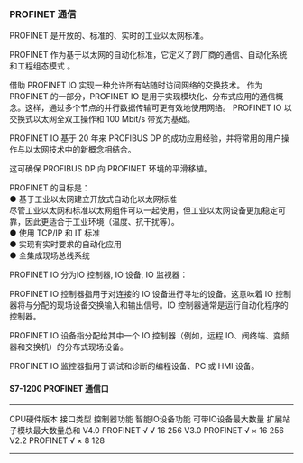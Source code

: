 ### PROFINET 通信

PROFINET 是开放的、标准的、实时的工业以太网标准。

PROFINET
作为基于以太网的自动化标准，它定义了跨厂商的通信、自动化系统和工程组态模式
。

借助 PROFINET IO 实现一种允许所有站随时访问网络的交换技术。 作为
PROFINET 的一部分，PROFINET IO
是用于实现模块化、分布式应用的通信概念。这样，通过多个节点的并行数据传输可更有效地使用网络。
PROFINET IO 以交换式以太网全双工操作和 100 Mbit/s 带宽为基础。

PROFINET IO 基于 20 年来 PROFIBUS DP
的成功应用经验，并将常用的用户操作与以太网技术中的新概念相结合。

这可确保 PROFIBUS DP 向 PROFINET 环境的平滑移植。

PROFINET 的目标是：\
● 基于工业以太网建立开放式自动化以太网标准\
尽管工业以太网和标准以太网组件可以一起使用，但工业以太网设备更加稳定可靠，因此更适合于工业环境（温度、抗干扰等）。\
● 使用 TCP/IP 和 IT 标准\
● 实现有实时要求的自动化应用\
● 全集成现场总线系统

PROFINET IO 分为IO 控制器, IO 设备, IO 监视器：

PROFINET IO 控制器指用于对连接的 IO 设备进行寻址的设备。这意味着 IO
控制器将与分配的现场设备交换输入和输出信号。IO
控制器通常是运行自动化程序的控制器。

PROFINET IO 设备指分配给其中一个 IO 控制器（例如，远程
IO、阀终端、变频器和交换机）的分布式现场设备。

PROFINET IO 监控器指用于调试和诊断的编程设备、PC 或 HMI 设备。

#### S7-1200 PROFINET 通信口

  ------------- ---------- ------------ ---------------- -------------------- --------------------------
  CPU硬件版本   接口类型   控制器功能   智能IO设备功能   可带IO设备最大数量   扩展站子模块最大数量总和
  V4.0          PROFINET   √            √                16                   256
  V3.0          PROFINET   √            ×                16                   256
  V2.2          PROFINET   √            ×                8                    128
  ------------- ---------- ------------ ---------------- -------------------- --------------------------
